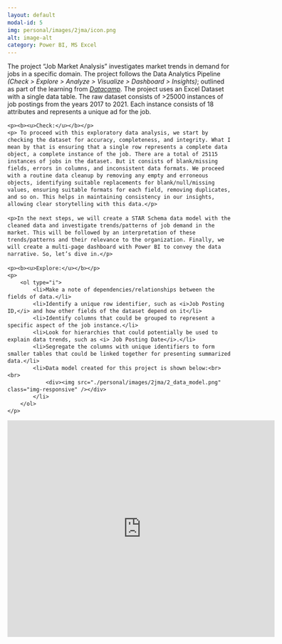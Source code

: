 ```yaml
---
layout: default
modal-id: 5
img: personal/images/2jma/icon.png
alt: image-alt
category: Power BI, MS Excel
---
```

<style type="text/css">
.tg  {border-collapse:collapse;border-spacing:0;width:auto;height:auto;}
.tg td{border-color:black;border-style:solid;border-width:1px;font-size:12px;
  overflow:hidden;padding:10px 5px;word-break:normal;}
.tg th{border-color:black;border-style:solid;border-width:1px;font-size:12px;
  font-weight:normal;overflow:hidden;padding:10px 5px;word-break:normal;}
.tg .tg-cly1{text-align:left;vertical-align:middle}
.tg .tg-99ka{background-color:#D9E1F2;font-weight:bold;text-align:left;vertical-align:middle}
.responsive {width:auto;height:auto}
</style>

<div>
	<p>The project “Job Market Analysis” investigates market trends in demand for jobs in a specific domain. The project follows the Data Analytics Pipeline <i>(Check > Explore > Analyze > Visualize > Dashboard > Insights)</i>; outlined as part of the learning from <em><a href="https://app.datacamp.com/learn">Datacamp</a></em>. The project uses an Excel Dataset with a single data table. The raw dataset consists of >25000 instances of job postings from the years 2017 to 2021. Each instance consists of 18 attributes and represents a unique ad for the job.</p>
 	
	<p><b><u>Check:</u></b></p>
	<p> To proceed with this exploratory data analysis, we start by checking the dataset for accuracy, completeness, and integrity. What I mean by that is ensuring that a single row represents a complete data object, a complete instance of the job. There are a total of 25115 instances of jobs in the dataset. But it consists of blank/missing fields, errors in columns, and inconsistent data formats. We proceed with a routine data cleanup by removing any empty and erroneous objects, identifying suitable replacements for blank/null/missing values, ensuring suitable formats for each field, removing duplicates, and so on. This helps in maintaining consistency in our insights, allowing clear storytelling with this data.</p>
	
	<p>In the next steps, we will create a STAR Schema data model with the cleaned data and investigate trends/patterns of job demand in the market. This will be followed by an interpretation of these trends/patterns and their relevance to the organization. Finally, we will create a multi-page dashboard with Power BI to convey the data narrative. So, let’s dive in.</p>
	
	<p><b><u>Explore:</u></b></p>
	<p>
		<ol type="i">
			<li>Make a note of dependencies/relationships between the fields of data.</li>
			<li>Identify a unique row identifier, such as <i>Job Posting ID,</i> and how other fields of the dataset depend on it</li>
			<li>Identify columns that could be grouped to represent a specific aspect of the job instance.</li>
			<li>Look for hierarchies that could potentially be used to explain data trends, such as <i> Job Posting Date</i>.</li>
			<li>Segregate the columns with unique identifiers to form smaller tables that could be linked together for presenting summarized data.</li>
			<li>Data model created for this project is shown below:<br><br>
				<div><img src="./personal/images/2jma/2_data_model.png" class="img-responsive" /></div>
			</li>
		</ol>
	</p>

<iframe title="Project_5" width="600" height="486" src="https://app.powerbi.com/view?r=eyJrIjoiZmI1MzZiNTAtYWVmOC00NTM1LWFhNjQtNzQwNGUwMjkzZGQwIiwidCI6Ijg0N2I0NjNlLWZmOTgtNGMyYy05NzRhLWZjMDUwZDIxZjNiNSJ9&embedImagePlaceholder=true&pageName=ReportSection" frameborder="0" allowFullScreen="true"></iframe>

